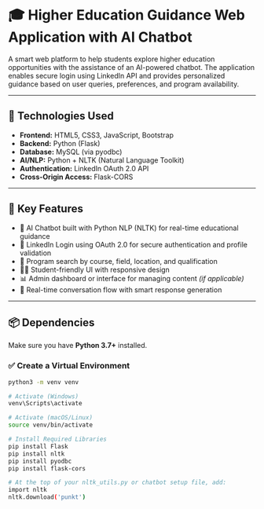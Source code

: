 # 🎓 Higher Education Guidance Web Application with AI Chatbot

A smart web platform to help students explore higher education opportunities with the assistance of an AI-powered chatbot. The application enables secure login using LinkedIn API and provides personalized guidance based on user queries, preferences, and program availability.

---

## 🧰 Technologies Used

- **Frontend:** HTML5, CSS3, JavaScript, Bootstrap
- **Backend:** Python (Flask)
- **Database:** MySQL (via pyodbc)
- **AI/NLP:** Python + NLTK (Natural Language Toolkit)
- **Authentication:** LinkedIn OAuth 2.0 API
- **Cross-Origin Access:** Flask-CORS

---

## 🚀 Key Features

- 🤖 AI Chatbot built with Python NLP (NLTK) for real-time educational guidance
- 🔐 LinkedIn Login using OAuth 2.0 for secure authentication and profile validation
- 🎯 Program search by course, field, location, and qualification
- 🧑‍🎓 Student-friendly UI with responsive design
- 📊 Admin dashboard or interface for managing content *(if applicable)*
- 🧠 Real-time conversation flow with smart response generation

---

## 📦 Dependencies

Make sure you have **Python 3.7+** installed.

### ✅ Create a Virtual Environment

```bash
python3 -m venv venv

# Activate (Windows)
venv\Scripts\activate

# Activate (macOS/Linux)
source venv/bin/activate

# Install Required Libraries
pip install Flask
pip install nltk
pip install pyodbc
pip install flask-cors

# At the top of your nltk_utils.py or chatbot setup file, add:
import nltk
nltk.download('punkt')
